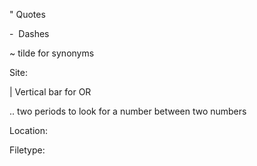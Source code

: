
" Quotes

-  Dashes

~ tilde for synonyms

Site:

| Vertical bar for OR

.. two periods to look for a number between two numbers

Location:

Filetype: